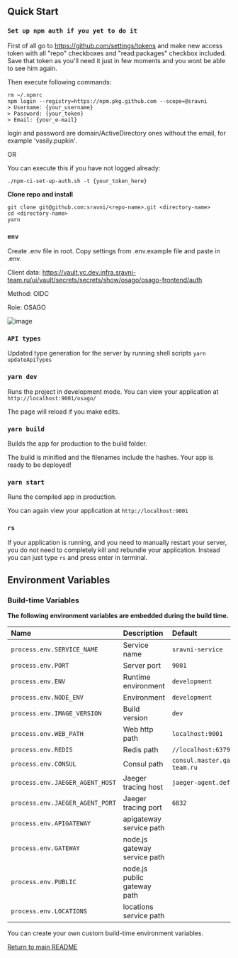 ## Quick Start

### `Set up npm auth if you yet to do it`

First of all go to https://github.com/settings/tokens and make new access token with all "repo" checkboxes and "read:packages" checkbox included.
Save that token as you'll need it just in few moments and you wont be able to see him again.

Then execute following commands:

```
rm ~/.npmrc
npm login --registry=https://npm.pkg.github.com --scope=@sravni
> Username: {your_username}
> Password: {your_token}
> Email: {your_е-mail}
```

login and password are domain/ActiveDirectory ones without the email, for example
'vasily.pupkin'.

OR

You can execute this if you have not logged already:

```
./npm-ci-set-up-auth.sh -t {your_token_here}
```

**Clone repo and install**

```
git clone git@github.com:sravni/<repo-name>.git <directory-name>
cd <directory-name>
yarn
```

### `env`

Create .env file in root. Copy settings from .env.example file and paste in .env.

Client data: https://vault.yc.dev.infra.sravni-team.ru/ui/vault/secrets/secrets/show/osago/osago-frontend/auth


Method: OIDC

Role: OSAGO


![image](https://github.com/sravni/osagoinsurance-frontend/assets/95238714/19be23f6-2742-4870-bc03-a33d5c64fb80)


### `API types`

Updated type generation for the server by running shell scripts
`yarn updateApiTypes`

### `yarn dev`

Runs the project in development mode.
You can view your application at `http://localhost:9001/osago/`

The page will reload if you make edits.

### `yarn build`

Builds the app for production to the build folder.

The build is minified and the filenames include the hashes.
Your app is ready to be deployed!

### `yarn start`

Runs the compiled app in production.

You can again view your application at `http://localhost:9001`

### `rs`

If your application is running, and you need to manually restart your server, you do not need to completely kill and rebundle your application. Instead you can just type `rs` and press enter in terminal.

## Environment Variables

### Build-time Variables

**The following environment variables are embedded during the build time.**

| Name                            | Description                  | Default                           |
| :------------------------------ | :--------------------------- | :-------------------------------- |
| `process.env.SERVICE_NAME`      | Service name                 | `sravni-service`                  |
| `process.env.PORT`              | Server port                  | `9001`                            |
| `process.env.ENV`               | Runtime environment          | `development`                     |
| `process.env.NODE_ENV`          | Environment                  | `development`                     |
| `process.env.IMAGE_VERSION`     | Build version                | `dev`                             |
| `process.env.WEB_PATH`          | Web http path                | `localhost:9001`                  |
| `process.env.REDIS`             | Redis path                   | `//localhost:6379`                |
| `process.env.CONSUL`            | Consul path                  | `consul.master.qa.sravni-team.ru` |
| `process.env.JAEGER_AGENT_HOST` | Jaeger tracing host          | `jaeger-agent.default`            |
| `process.env.JAEGER_AGENT_PORT` | Jaeger tracing port          | `6832`                            |
| `process.env.APIGATEWAY`        | apigateway service path      |                                   |
| `process.env.GATEWAY`           | node.js gateway service path |                                   |
| `process.env.PUBLIC`            | node.js public gateway path  |                                   |
| `process.env.LOCATIONS`         | locations service path       |                                   |

You can create your own custom build-time environment variables.

[Return to main README](../README.md)
